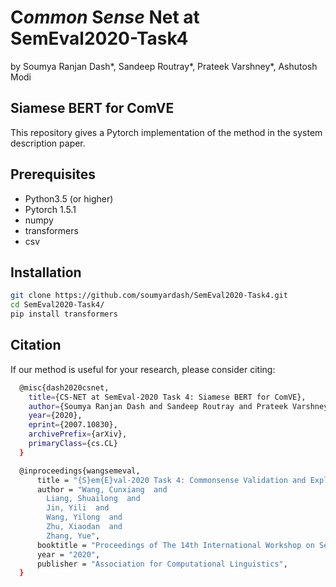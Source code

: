 # C*ommon* S*ense* Net at SemEval2020-Task4
by Soumya Ranjan Dash*, Sandeep Routray*, Prateek Varshney*, Ashutosh Modi

## Siamese BERT for ComVE
This repository gives a Pytorch implementation of the method in the system description paper.

## Prerequisites
- Python3.5 (or higher)
- Pytorch 1.5.1
- numpy
- transformers
- csv

## Installation

```bash
git clone https://github.com/soumyardash/SemEval2020-Task4.git
cd SemEval2020-Task4/
pip install transformers
```

## Citation
If our method is useful for your research, please consider citing:

```bash
  @misc{dash2020csnet,
    title={CS-NET at SemEval-2020 Task 4: Siamese BERT for ComVE},
    author={Soumya Ranjan Dash and Sandeep Routray and Prateek Varshney and Ashutosh Modi},
    year={2020},
    eprint={2007.10830},
    archivePrefix={arXiv},
    primaryClass={cs.CL}
  }

  @inproceedings{wangsemeval,
      title = "{S}em{E}val-2020 Task 4: Commonsense Validation and Explanation",
      author = "Wang, Cunxiang  and
        Liang, Shuailong  and
        Jin, Yili  and
        Wang, Yilong  and
        Zhu, Xiaodan  and
        Zhang, Yue",
      booktitle = "Proceedings of The 14th International Workshop on Semantic Evaluation",
      year = "2020",
      publisher = "Association for Computational Linguistics",
  }
```
